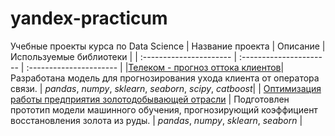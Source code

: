 # yandex-practicum
Учебные проекты курса по Data Science
| Название проекта | Описание | Используемые библиотеки | 
| :---------------------- | :---------------------- | :---------------------- |
|[Телеком - прогноз оттока клиентов](telecom)| Разработана модель для прогнозирования ухода клиента от оператора связи. | *pandas*, *numpy*, *sklearn*, *seaborn*, *scipy*, *catboost*|
| [Оптимизация работы предприятия золотодобывающей отрасли](gold-recovery) | Подготовлен прототип модели машинного обучения, прогнозирующий коэффициент восстановления золота из руды. | *pandas*, *numpy*, *sklearn*, *seaborn* |
